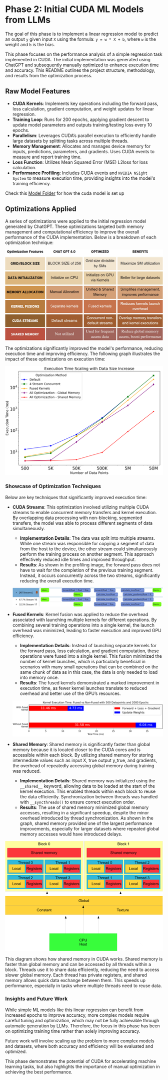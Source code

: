 # Phase 2: Initial CUDA ML Models from LLMs

The goal of this phase is to implement a linear regression model to predict an output `y` given input `X` using the formula: `y = w * X + b`, where `w` is the weight and `b` is the bias.

This phase focuses on the performance analysis of a simple regression task implemented in CUDA. The initial implementation was generated using ChatGPT and subsequently manually optimized to enhance execution time and accuracy. This README outlines the project structure, methodology, and results from the optimization process.

## Raw Model Features

- **CUDA Kernels**: Implements key operations including the forward pass, loss calculation, gradient computation, and weight updates for linear regression.
- **Training Loop**: Runs for 200 epochs, applying gradient descent to update model parameters and outputs training/testing loss every 10 epochs.
- **Parallelism**: Leverages CUDA’s parallel execution to efficiently handle large datasets by splitting tasks across multiple threads.
- **Memory Management**: Allocates and manages device memory for inputs, predictions, parameters, and gradients. Uses CUDA events to measure and report training time.
- **Loss Function**: Utilizes Mean Squared Error (MSE) L2loss for loss calculation.
- **Performance Profiling**: Includes CUDA events and `NVIDIA NSight System` to measure execution time, providing insights into the model's training efficiency.

Check this [Model Folder](./cuda_models/) for how the cuda model is set up

## Optimizations Applied

A series of optimizations were applied to the initial regression model generated by ChatGPT. These optimizations targeted both memory management and computational efficiency to improve the overall performance of the CUDA implementation. Below is a breakdown of each optimization technique:

![Optimization Methods](./images/optimization_methods.png)

The optimizations significantly improved the model's performance, reducing execution time and improving efficiency. The following graph illustrates the impact of these optimizations on execution time:

![Execution Time](./images/execution_time_cuda.png)

### Showcase of Optimization Techniques

Below are key techniques that significantly improved execution time:

- **CUDA Streams**: This optimization involved utilizing multiple CUDA streams to enable concurrent memory transfers and kernel execution. By overlapping data processing with non-blocking, segmented transfers, the model was able to process different segments of data simultaneously. 

  - **Implementation Details**: The data was split into multiple streams. While one stream was responsible for copying a segment of data from the host to the device, the other stream could simultaneously perform the training process on another segment. This approach effectively reduced idle times and improved throughput. 
  - **Results**: As shown in the profiling image, the forward pass does not have to wait for the completion of the previous training segment. Instead, it occurs concurrently across the two streams, significantly reducing the overall execution time.

  ![Concurrent streams](./images/concurrent_streams.png)

- **Fused Kernels**: Kernel fusion was applied to reduce the overhead associated with launching multiple kernels for different operations. By combining several training operations into a single kernel, the launch overhead was minimized, leading to faster execution and improved GPU efficiency.

  - **Implementation Details**: Instead of launching separate kernels for the forward pass, loss calculation, and gradient computation, these operations were fused into a single kernel. This fusion minimized the number of kernel launches, which is particularly beneficial in scenarios with many small operations that can be combined on the same chunk of data as in this case, the data is only needed to load into memory once.
  - **Results**: The fused kernels demonstrated a marked improvement in execution time, as fewer kernel launches translate to reduced overhead and better use of the GPU’s resources.

  ![Fused Kernels](./images/fused_kernel.png)

- **Shared Memory**: Shared memory is significantly faster than global memory because it is located closer to the CUDA cores and is accessible within each block. By utilizing shared memory for storing intermediate values such as input X, true output y_true, and gradients, the overhead of repeatedly accessing global memory during training was reduced.

  - **Implementation Details**:  Shared memory was initialized using the ```__shared__``` keyword, allowing data to be loaded at the start of the kernel execution. This enabled threads within each block to reuse the data efficiently. Synchronization between threads was handled with ```__syncthreads()``` to ensure correct execution order.
  - **Results**: The use of shared memory minimized global memory accesses, resulting in a significant speedup, despite the minor overhead introduced by thread synchronization. As shown in the graph, shared memory provided one of the largest performance improvements, especially for larger datasets where repeated global memory accesses would have introduced delays.

<p align="center">
  <img src="./images/shared_global_diagram.png" alt="Shared Memory Diagram">
</p>

This diagram shows how shared memory in CUDA works. Shared memory is faster than global memory and can be accessed by all threads within a block. Threads use it to share data efficiently, reducing the need to access slower global memory. Each thread has private registers, and shared memory allows quick data exchange between them. This speeds up performance, especially in tasks where multiple threads need to reuse data.

### Insights and Future Work

While simple ML models like this linear regression can benefit from increased epochs to improve accuracy, more complex models require careful tuning and optimization, which may not be fully achievable through automatic generation by LLMs. Therefore, the focus in this phase has been on optimizing training time rather than solely improving accuracy.

Future work will involve scaling up the problem to more complex models and datasets, where both accuracy and efficiency will be evaluated and optimized.

This phase demonstrates the potential of CUDA for accelerating machine learning tasks, but also highlights the importance of manual optimization in achieving the best performance.
